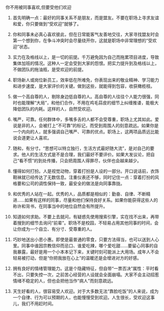 你不用被同事喜欢,但要受他们欢迎

1. 首先明确一点：最好的同事关系不是朋友，而是盟友。不要在职场上寻求友谊和爱，你只要做到“受欢迎”就够了。


2. 你和同事未必真心喜欢彼此，但在日常能客气友善地交往，大家寻找盟友时会第一个想到你，在争斗冲突时会尽量绕开你，这就是职场中非常理想的“受欢迎”状态。 


3. 实力在及格线以上，是一切的前提。千万避免因为自己而拖累项目进度，导致集体加班的情况。这种人一定会受到大家的怨恨。把实力提升到及格线以上，不做团队的拖油瓶，是受欢迎的前提。


4. 职场新人或岗位新员工，效率低在所难免，你表现出来的敬业精神、学习能力和进步速度，是大家评价的关键。做到这些，就能得到包容，收获橄榄枝。


5. 做一个高自尊的人，剔除身边低自尊的人。高自尊的人往往个人能力很强，同时也能理解“大局”，和他们合作，不用在鸡毛蒜皮的细节上纠缠推诿，能极大降低团队的内耗。这样的人，自然受欢迎。


6. 嘴严，可靠。任何群体中，多嘴多舌的人都不会受尊重，职场上尤其如此。爱说是非的人，会被打上“不可靠”的标记，而受到周围人的刻意疏远。如果你是一个内向的人，就多强调自己嘴严、可靠的优点。职场上，这两项品质远比能说会道更让人喜欢。


7. 随和，有分寸。“思想可以特立独行，生活方式最好随大流”，是对自己的要求。他人的生活方式是不是合理，我们最好不要评价。如果大发议论，把自己“看不惯”的到处传播，只会把周围人得罪尽，伙伴也会越来越少。


8. 懂得如何打扮。人是视觉动物，穿着打扮是人设的一部分。开口说话前，衣饰鞋袜就已经传达了无数信息。注重仪表还不够，同时记住一点：穿着打扮的风格要和公司的调性保持一致，最安全的做法是向同事靠拢。


9. 和优秀的人站在一起。优秀的人，品质都是相似的：勤奋、自律、不断精进……如果有这样的同事，尽量和他们保持良好关系。如果你能获得这些人的称许和背书，在同事当中的地位自然会有所提升。


10. 知道如何求助。不要上去就问，有疑惑先使用搜索引擎，实在找不出来，再带着搜到的细节去询问“前辈”。职场不是校园，不轻易占用其他同事的时间，会让你成为一个自立、有分寸、受尊重的人。


11. 巧妙地送出小恩小惠。即使是最普通的零食，只要方法得当，也可以送到人心里。同事中谁因宗教信仰而忌口、谁爱吃辣，哪个爱吃甜……要留心同事的自我暴露，最好是用一个小本本记下来，关键时刻可能派上大用场。成年人不会轻易被打动，但是“你把我放在心上”的温暖还是会增进对方的好感。


12. 拥有良好的情绪管理能力。这是个隐藏特征，但自带“一票否决”属性：平时看不出，只要失控一次，之前苦心经营的人设就会全面崩塌。大家不会主动招惹情绪不稳定的人，但也会把他当作“病人”而刻意疏远。


13. 天生好看的人，很容易受人欢迎。对于大多数无法“靠脸吃饭”的人来说，成为一个自律、行为可以预期的人，也能慢慢受到欢迎。人生很长，受欢迎这事儿，我们不用赶时间。